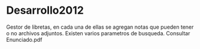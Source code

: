 Desarrollo2012
==============

Gestor de libretas, en cada una de ellas se agregan notas que pueden tener o no archivos adjuntos. Existen varios parametros de busqueda. Consultar Enunciado.pdf